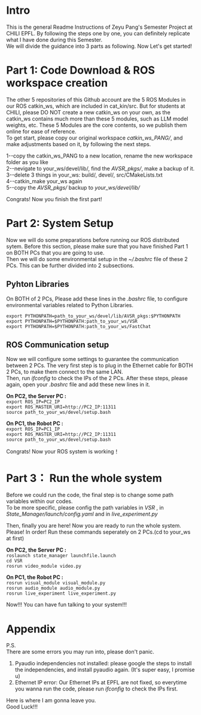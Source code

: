 # Intro
This is the general Readme Instructions of Zeyu Pang's Semester Project at CHILI EPFL. By following the steps one by one, you can definitely replicate what I have done during this Semester.      
We will divide the guidance into 3 parts as following. Now Let's get started!

# Part 1: Code Download & ROS workspace creation
The other 5 repositories of this Github account are the 5 ROS Modules in our ROS catkin_ws, which are included in cat_kin/src. But for students at CHILI, please DO NOT create a new catkin_ws on your own, as the catkin_ws contains much more than these 5 modules, such as LLM model weights, etc. These 5 Modules are the core contents, so we publish them online for ease of reference.        
To get start, please copy our original workspace _catkin_ws_PANG/_, and make adjustments based on it, by following the next steps.      

1--copy the catkin_ws_PANG to a new location, rename the new workspace folder as you like    
2--nevigate to your_ws/devel/lib/, find the _AVSR_pkgs/_, make a backup of it.     
3--delete 3 things in your_ws: build/, devel/, src/CMakeLists.txt     
4--catkin_make your_ws again     
5--copy the _AVSR_pkgs/_ backup to _your_ws/devel/lib/_      

Congrats! Now you finish the first part!

# Part 2: System Setup
Now we will do some preparations before running our ROS distributed sytem. Before this section, please make sure that you have finished Part 1 on BOTH PCs that you are going to use.        
Then we will do some environmental setup in the _~/.bashrc_ file of these 2 PCs. This can be further divided into 2 subsections.
## Pyhton Libraries 
On BOTH of 2 PCs, Please add these lines in the _.bashrc_ file, to configure environmental variables related to Python Libraries.

`export PYTHONPATH=path_to_your_ws/devel/lib/AVSR_pkgs:$PYTHONPATH`     
`export PYTHONPATH=$PYTHONPATH:path_to_your_ws/VSR`       
`export PYTHONPATH=$PYTHONPATH:path_to_your_ws/FastChat`      

## ROS Communication setup
Now we will configure some settings to guarantee the communication between 2 PCs. The very first step is to plug in the Ethernet cable for BOTH 2 PCs, to make them connect to the same LAN.         
Then, run _ifconfig_ to check the IPs of the 2 PCs. After these steps, please again, open your _.bashrc_ file and add these new lines in it.

**On PC2, the Server PC :**     
`export ROS_IP=PC2_IP`             
`export ROS_MASTER_URI=http://PC2_IP:11311`                
`source path_to_your_ws/devel/setup.bash`               

**On PC1, the Robot PC :**     
`export ROS_IP=PC1_IP`          
`export ROS_MASTER_URI=http://PC2_IP:11311`         
`source path_to_your_ws/devel/setup.bash`            

Congrats! Now your ROS system is working！

# Part 3： Run the whole system 
Before we could run the code, the final step is to change some path variables within our codes.       
To be more specific, please config the path variables in _VSR_ , in _State_Manager/launch/config.yaml_ and in _live_experiment.py_     

Then, finally you are here! Now you are ready to run the whole system. Please! In order! Run these commands seperately on 2 PCs.(cd to your_ws at first)         

**On PC2, the Server PC :**      
`roslaunch state_manager launchfile.launch `        
`cd VSR`    
`rosrun video_module video.py`

**On PC1, the Robot PC :**         
`rosrun visual_module visual_module.py`            
`rosrun audio_module audio_module.py `       
`rosrun live_experiment live_experiment.py`     

Now!!! You can have fun talking to your system!!!    


# Appendix
P.S.          
There are some errors you may run into, please don't panic.             
1. Pyaudio independencies not installed: please google the steps to install the independencies, and install pyaudio again. (It's super easy, I promise u)               
2. Ethernet IP error: Our Ethernet IPs at EPFL are not fixed, so everytime you wanna run the code, please run _ifconfig_ to check the IPs first.


Here is where I am gonna leave you.    
Good Luck!!!   
